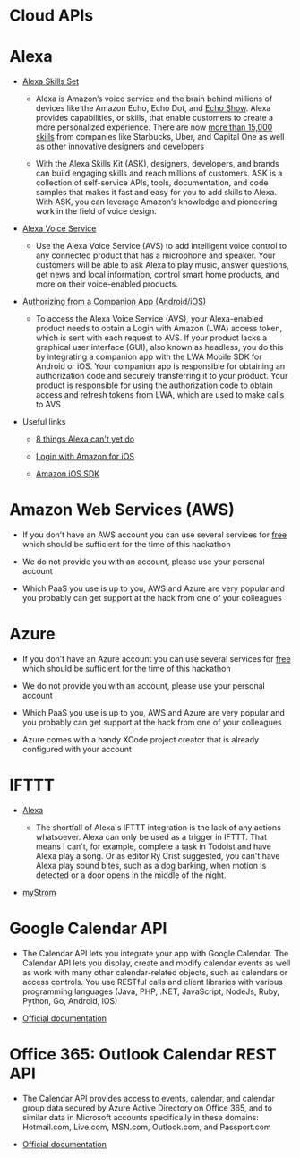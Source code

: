 # Cloud APIs

# Alexa

* [Alexa Skills Set](https://developer.amazon.com/alexa-skills-kit)

    * Alexa is Amazon’s voice service and the brain behind millions of devices like the Amazon Echo, Echo Dot, and [Echo Show](https://developer.amazon.com/echo-show). Alexa provides capabilities, or skills, that enable customers to create a more personalized experience. There are now [more than 15,000 skills](https://www.amazon.com/alexa-skills/b/ref=skillsrw_surl?ie=UTF8&node=13727921011) from companies like Starbucks, Uber, and Capital One as well as other innovative designers and developers

    * With the Alexa Skills Kit (ASK), designers, developers, and brands can build engaging skills and reach millions of customers. ASK is a collection of self-service APIs, tools, documentation, and code samples that makes it fast and easy for you to add skills to Alexa. With ASK, you can leverage Amazon’s knowledge and pioneering work in the field of voice design.

* [Alexa Voice Service](https://developer.amazon.com/alexa-voice-service)

    * Use the Alexa Voice Service (AVS) to add intelligent voice control to any connected product that has a microphone and speaker. Your customers will be able to ask Alexa to play music, answer questions, get news and local information, control smart home products, and more on their voice-enabled products.

* [Authorizing from a Companion App (Android/iOS)](https://developer.amazon.com/public/solutions/alexa/alexa-voice-service/docs/authorizing-your-alexa-enabled-product-from-an-android-or-ios-mobile-app)

    * To access the Alexa Voice Service (AVS), your Alexa-enabled product needs to obtain a Login with Amazon (LWA) access token, which is sent with each request to AVS. If your product lacks a graphical user interface (GUI), also known as headless, you do this by integrating a companion app with the LWA Mobile SDK for Android or iOS. Your companion app is responsible for obtaining an authorization code and securely transferring it to your product. Your product is responsible for using the authorization code to obtain access and refresh tokens from LWA, which are used to make calls to AVS

* Useful links

    * [8 things Alexa can't yet do](https://www.cnet.com/how-to/things-alexa-cant-do-yet/)

    * [Login with Amazon for iOS](https://developer.amazon.com/public/apis/engage/login-with-amazon/content/ios_docs)

    * [Amazon iOS SDK](https://developer.amazon.com/ios)

# Amazon Web Services (AWS)

* If you don’t have an AWS account you can use several services for [free](https://aws.amazon.com/de/free/) which should be sufficient for the time of this hackathon

* We do not provide you with an account, please use your personal account

* Which PaaS you use is up to you, AWS and Azure are very popular and you probably can get support at the hack from one of your colleagues

# Azure

* If you don’t have an Azure account you can use several services for [free](https://azure.microsoft.com/en-us/free/) which should be sufficient for the time of this hackathon

* We do not provide you with an account, please use your personal account

* Which PaaS you use is up to you, AWS and Azure are very popular and you probably can get support at the hack from one of your colleagues

* Azure comes with a handy XCode project creator that is already configured with your account

# IFTTT

* [Alexa](https://ifttt.com/amazon_alexa)

    * The shortfall of Alexa's IFTTT integration is the lack of any actions whatsoever. Alexa can only be used as a trigger in IFTTT. That means I can't, for example, complete a task in Todoist and have Alexa play a song. Or as editor Ry Crist suggested, you can't have Alexa play sound bites, such as a dog barking, when motion is detected or a door opens in the middle of the night.

* [myStrom](https://ifttt.com/mystrom)

# Google Calendar API

* The Calendar API lets you integrate your app with Google Calendar. The Calendar API lets you display, create and modify calendar events as well as work with many other calendar-related objects, such as calendars or access controls. You use RESTful calls and client libraries with various programming languages (Java, PHP, .NET, JavaScript, NodeJs, Ruby, Python, Go, Android, iOS)

* [Official documentation](https://developers.google.com/google-apps/calendar/)

# Office 365: Outlook Calendar REST API

* The Calendar API provides access to events, calendar, and calendar group data secured by Azure Active Directory on Office 365, and to similar data in Microsoft accounts specifically in these domains: Hotmail.com, Live.com, MSN.com, Outlook.com, and Passport.com

* [Official documentation](https://msdn.microsoft.com/de-de/office/office365/api/calendar-rest-operations)

